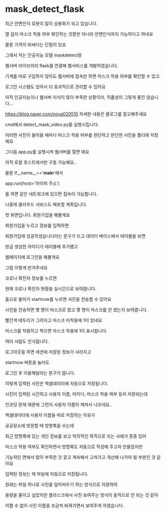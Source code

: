 # mask_detect_flask

최근 안면인식 로봇이 많이 상용화가 되고 있습니다.

열 감지 마스크 착용 여부 확인하는 것뿐만 아니라 안면인식까지 가능하다고 하네요

물론 가격이 비싸다는 단점이 있죠



그래서 저는 인공지능 모델 maskdetect랑

웹서버 라이브러리 flask를 연결해 웹서비스를 개발하였습니다.

기계를 따로 구입하지 않아도 웹서버에 접속만 하면 마스크 착용 여부를 확인할 수 있고

로그인 시스템도 있어서 더 효과적으로 관리할 수 있어요

아직 인공지능이나 웹서버 지식이 많이 부족한 상황이라, 작품성이 그렇게 좋진 않습니다...



https://blog.naver.com/nova020510
자세한 내용은 블로그를 참고해주세요


 




cmd에서 detect_mask_video.py를 실행시킵니다.

이러면 사진이 들어올 때마다 마스크 착용 여부를 판단하고 판단한 사진을 폴더에 저장해요


그다음 app.py를 실행시켜 웹서버를 열면 돼요

아직 로컬 호스트에서만 구동 가능해요..

물론 if__name__=='__main__'에서

app.run(host='아이피 주소')

를 하면 같은 네트워크에 있으면 접속이 가능합니다.

나중에 클라우드 서비스도 배포할 계획입니다.



첫 화면입니다. 회원가입을 해볼게요


회원가입을 누르고 정보를 입력하면


회원가입에 성공하셨습니다라는 문구가 뜨고 데이터 베이스에서 테이블을 보면


방금 생성한 아이디가 테이블에 추가됐고

웹페이지에 로그인을 해볼게요


그럼 이렇게 반겨주네요


코로나 확진자 정보를 누르면 

현재 코로나 확진자 현황을 실시간으로 보여줍니다.

홈으로 돌아가 startnow를 누르면 사진을 전송할 수 있어요



사진을 전송하면 몇 명이 마스크로 썼고 몇 명이 마스크를 안 썼는지 보여줍니다.


빨간색 테두리가 그려지고 마스크 미착용에 1이 있네요


마스크를 착용하고 찍으면 마스크 착용에 1이 표시됩니다.


여러 사람도 인식됩니다.




로그아웃을 하면 세션에 저장된 정보가 사라지고

startnow 버튼을 눌러도


로그인 후 이용해달라는 문구가 뜹니다.



이렇게 입력된 사진은 엑셀데이터에 자동으로 저장됩니다.

사진이 입력된 시간하고 사용자 이름, 아이디, 마스크 착용 여부 등이 저장되는데

인코딩 문제 때문에 그런지 사용자 이름이 깨져서 나오네요.. 


엑셀데이터에 사용자 이름을 따로 저장하는 이유가

공공장소에 방문할 때 방명록을 쓰는데

최근 방명록에 있는 개인 정보를 보고 악의적인 목적으로 쓰는 사례가 종종 있어

마스크 착용 여부도 확인하면서 방명록도 자동으로 작성해 주고자 만들었지만

기능적인 면에서 많이 부족한 것 같고 계속해서 고쳐가고 개선해 나가야 될 부분인 것 같아요


입력된 정보는 제  파일에 자동으로 저장됩니다.

원래는 파일 하나로 사진을 덮어씌우기 하는 방식으로 저장하여

용량을 줄이고 싶었지만 플라스크에서 사진 보여주는 방식이 동적으로 안 되는 것 같아 

어쩔 수 없이 사진 이름을 조금씩 바꿔가면서 보여주게 하였습니다.
